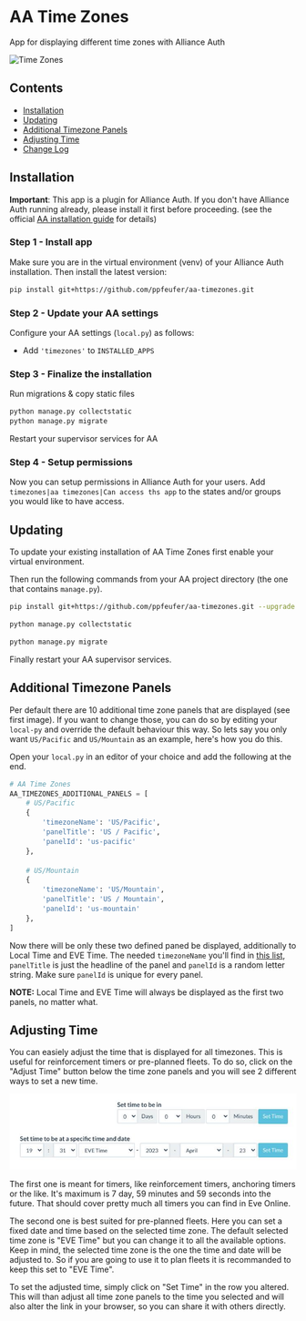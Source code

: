# AA Time Zones

App for displaying different time zones with Alliance Auth

![Time Zones](https://raw.githubusercontent.com/ppfeufer/aa-timezones/master/timezones/docs/time-zones.jpg)

## Contents

- [Installation](#installation)
- [Updating](#updating)
- [Additional Timezone Panels](#additional-timezone-panels)
- [Adjusting Time](#adjusting-time)
- [Change Log](CHANGELOG.md)

## Installation

**Important**: This app is a plugin for Alliance Auth. If you don't have Alliance Auth running already, please install it first before proceeding. (see the official [AA installation guide](https://allianceauth.readthedocs.io/en/latest/installation/allianceauth.html) for details)

### Step 1 - Install app

Make sure you are in the virtual environment (venv) of your Alliance Auth installation. Then install the latest version:

```bash
pip install git+https://github.com/ppfeufer/aa-timezones.git
```

### Step 2 - Update your AA settings

Configure your AA settings (`local.py`) as follows:

- Add `'timezones'` to `INSTALLED_APPS`


### Step 3 - Finalize the installation

Run migrations & copy static files

```bash
python manage.py collectstatic
python manage.py migrate
```

Restart your supervisor services for AA

### Step 4 - Setup permissions

Now you can setup permissions in Alliance Auth for your users. Add ``timezones|aa timezones|Can access ths app`` to the states and/or groups you would like to have access.

## Updating

To update your existing installation of AA Time Zones first enable your virtual environment.

Then run the following commands from your AA project directory (the one that contains `manage.py`).

```bash
pip install git+https://github.com/ppfeufer/aa-timezones.git --upgrade
```

```bash
python manage.py collectstatic
```

```bash
python manage.py migrate
```

Finally restart your AA supervisor services.

## Additional Timezone Panels
Per default there are 10 additional time zone panels that are displayed (see first image). If you want to change those, you can do so by editing your `local-py` and override the default behaviour this way. So lets say you only want `US/Pacific` and `US/Mountain` as an example, here's how you do this.

Open your `local.py` in an editor of your choice and add the following at the end.

```python
# AA Time Zones
AA_TIMEZONES_ADDITIONAL_PANELS = [
    # US/Pacific
    {
        'timezoneName': 'US/Pacific',
        'panelTitle': 'US / Pacific',
        'panelId': 'us-pacific'
    },

    # US/Mountain
    {
        'timezoneName': 'US/Mountain',
        'panelTitle': 'US / Mountain',
        'panelId': 'us-mountain'
    },
]
```

Now there will be only these two defined paned be displayed, additionally to Local Time and EVE Time. The needed `timezoneName` you'll find in [this list](https://en.wikipedia.org/wiki/List_of_tz_database_time_zones#List), `panelTitle` is just the headline of the panel and `panelId` is a random letter string. Make sure `panelId` is unique for every panel.

**NOTE:** Local Time and EVE Time will always be displayed as the first two panels, no matter what.

## Adjusting Time

You can easiely adjust the time that is displayed for all timezones. This is useful for reinforcement timers or pre-planned fleets. To do so, click on the "Adjust Time" button below the time zone panels and you will see 2 different ways to set a new time.

![Adjusting Time](https://raw.githubusercontent.com/ppfeufer/aa-timezones/master/timezones/docs/adjust-time.jpg)

The first one is meant for timers, like reinforcement timers, anchoring timers or the like. It's maximum is 7 day, 59 minutes and 59 seconds into the future. That should cover pretty much all timers you can find in Eve Online.

The second one is best suited for pre-planned fleets. Here you can set a fixed date and time based on the selected time zone. The default selected time zone is "EVE Time" but you can change it to all the available options. Keep in mind, the selected time zone is the one the time and date will be adjusted to. So if you are going to use it to plan fleets it is recommanded to keep this set to "EVE Time".

To set the adjusted time, simply click on "Set Time" in the row you altered. This will than adjust all time zone panels to the time you selected and will also alter the link in your browser, so you can share it with others directly.
